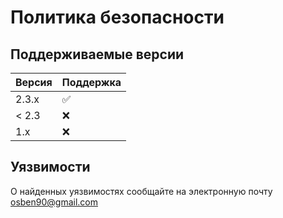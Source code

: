 # Политика безопасности

## Поддерживаемые версии

| Версия  | Поддержка          |
| ------- | ------------------ |
| 2.3.x   | :white_check_mark: |
| < 2.3   | :x:                |
| 1.x     | :x:                |

## Уязвимости

О найденных уязвимостях сообщайте на электронную почту osben90@gmail.com
